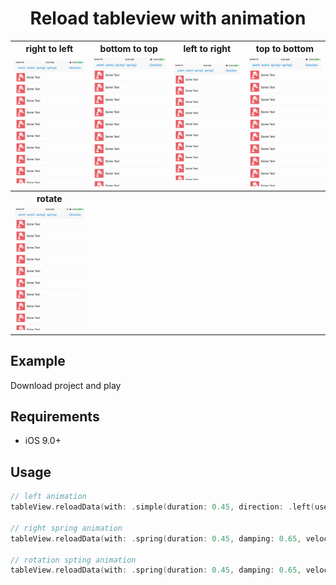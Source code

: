 <h1 align="center">Reload tableview with animation</h1>

<table>
<tr>
<th>right to left</th>
<th>bottom to top</th>
<th>left to right</th>
<th>top to bottom</th>
</tr>
<tr>
<td><img src="gifs/left.gif"/></td>
<td><img src="gifs/top.gif"/></td>
<td><img src="gifs/right.gif"/></td>
<td><img src="gifs/bottom.gif"/></td>
</tr>
<tr>
<th>rotate</th>
<th></th>
<th></th>
<th></th>
</tr>
<tr>
<td><img src="gifs/rotate.gif"/></td>
<td></td>
<td></td>
<td></td>
</tr>
</table>

## Example

Download project and play

## Requirements

- iOS 9.0+

## Usage

```swift
// left animation
tableView.reloadData(with: .simple(duration: 0.45, direction: .left(useCellsFrame: true), constantDelay: 0))

// right spring animation
tableView.reloadData(with: .spring(duration: 0.45, damping: 0.65, velocity: 1, direction: .right(useCellsFrame: false), constantDelay: 0))

// rotation spting animation
tableView.reloadData(with: .spring(duration: 0.45, damping: 0.65, velocity: 1, direction: .rotation(angle: Double.pi / 2), constantDelay: 0))
```
